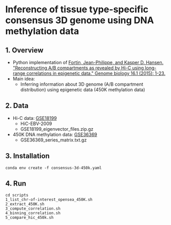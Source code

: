 # Inference of tissue type-specific consensus 3D genome using DNA methylation data

## 1. Overview
- Python implementation of [Fortin, Jean-Philippe, and Kasper D. Hansen. "Reconstructing A/B compartments as revealed by Hi-C using long-range correlations in epigenetic data." Genome biology 16.1 (2015): 1-23.](https://genomebiology.biomedcentral.com/articles/10.1186/s13059-015-0741-y)
- Main idea:
  - Inferring information about 3D genome (A/B compartment distribution) using epigenetic data (450K methylation data)
## 2. Data
- Hi-C data: [GSE18199](https://www.ncbi.nlm.nih.gov/geo/query/acc.cgi?acc=GSE18199) 
  - HiC-EBV-2009
  - GSE18199_eigenvector_files.zip.gz
- 450K DNA methylation data: [GSE36369](https://www.ncbi.nlm.nih.gov/geo/query/acc.cgi?acc=GSE36369)
  - GSE36369_series_matrix.txt.gz
## 3. Installation
```shell
conda env create -f consensus-3d-450k.yaml
```
## 4. Run
```shell
cd scripts
1_list_chr-of-interest_opensea_450K.sh              
2_extract_450K.sh              
3_compute_correlation.sh              
4_binning_correlation.sh               
5_compare_hic_450k.sh        
```
